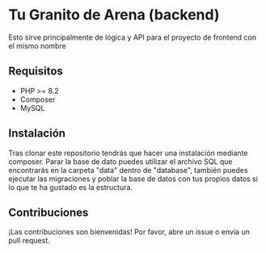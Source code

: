 # Tu Granito de Arena (backend)

Esto sirve principalmente de lógica y API para el proyecto de frontend con el mismo nombre

## Requisitos

- PHP >= 8.2
- Composer
- MySQL

## Instalación

Tras clonar este repositorio tendrás que hacer una instalación mediante composer.
Parar la base de dato puedes utilizar el archivo SQL que encontrarás en la carpeta "data" dentro de "database", también puedes ejecutar las migraciones y poblar la base de datos con tus propios datos si lo que te ha gustado es la estructura.

## Contribuciones
¡Las contribuciones son bienvenidas! Por favor, abre un issue o envía un pull request.